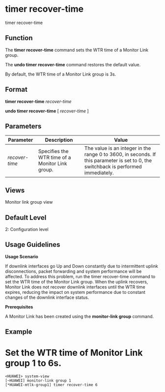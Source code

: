 timer recover-time
==================

timer recover-time

Function
--------



The **timer recover-time** command sets the WTR time of a Monitor Link group.

The **undo timer recover-time** command restores the default value.



By default, the WTR time of a Monitor Link group is 3s.


Format
------

**timer recover-time** *recover-time*

**undo timer recover-time** [ *recover-time* ]


Parameters
----------

| Parameter | Description | Value |
| --- | --- | --- |
| *recover-time* | Specifies the WTR time of a Monitor Link group. | The value is an integer in the range 0 to 3600, in seconds.  If this parameter is set to 0, the switchback is performed immediately. |



Views
-----

Monitor link group view


Default Level
-------------

2: Configuration level


Usage Guidelines
----------------

**Usage Scenario**



If downlink interfaces go Up and Down constantly due to intermittent uplink disconnections, packet forwarding and system performance will be affected. To address this problem, run the timer recover-time command to set the WTR time of the Monitor Link group. When the uplink recovers, Monitor Link does not recover downlink interfaces until the WTR time expires, reducing the impact on system performance due to constant changes of the downlink interface status.



**Prerequisites**



A Monitor Link has been created using the **monitor-link group** command.




Example
-------

# Set the WTR time of Monitor Link group 1 to 6s.
```
<HUAWEI> system-view
[~HUAWEI] monitor-link group 1
[*HUAWEI-mtlk-group1] timer recover-time 6

```